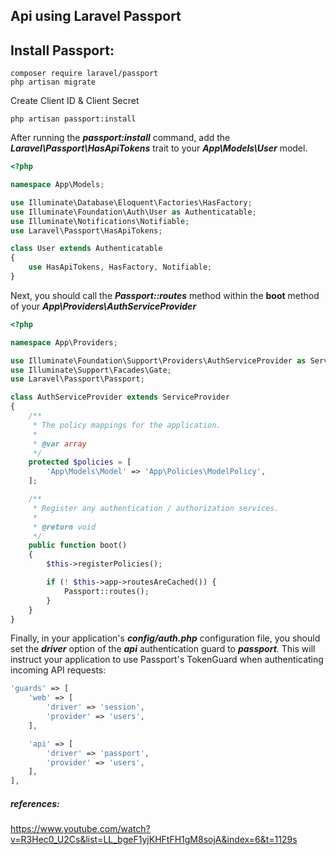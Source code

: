 ## Api using Laravel Passport

Install Passport:
--------------------
```
composer require laravel/passport
php artisan migrate
```
Create Client ID & Client Secret
```
php artisan passport:install
```
After running the ***passport:install*** command, add the 
***Laravel\Passport\HasApiTokens*** trait to your ***App\Models\User*** model.
```php
<?php

namespace App\Models;

use Illuminate\Database\Eloquent\Factories\HasFactory;
use Illuminate\Foundation\Auth\User as Authenticatable;
use Illuminate\Notifications\Notifiable;
use Laravel\Passport\HasApiTokens;

class User extends Authenticatable
{
    use HasApiTokens, HasFactory, Notifiable;
}
```
Next, you should call the ***Passport::routes*** method within the **boot** method of your ***App\Providers\AuthServiceProvider***
```php
<?php

namespace App\Providers;

use Illuminate\Foundation\Support\Providers\AuthServiceProvider as ServiceProvider;
use Illuminate\Support\Facades\Gate;
use Laravel\Passport\Passport;

class AuthServiceProvider extends ServiceProvider
{
    /**
     * The policy mappings for the application.
     *
     * @var array
     */
    protected $policies = [
        'App\Models\Model' => 'App\Policies\ModelPolicy',
    ];

    /**
     * Register any authentication / authorization services.
     *
     * @return void
     */
    public function boot()
    {
        $this->registerPolicies();

        if (! $this->app->routesAreCached()) {
            Passport::routes();
        }
    }
}
```
Finally, in your application's 
***config/auth.php*** configuration file, you should set the ***driver*** option of the ***api*** authentication guard to ***passport***. This will instruct your application to use Passport's TokenGuard when authenticating incoming API requests:
```php
'guards' => [
    'web' => [
        'driver' => 'session',
        'provider' => 'users',
    ],

    'api' => [
        'driver' => 'passport',
        'provider' => 'users',
    ],
],
```

##### references:

https://www.youtube.com/watch?v=R3Hec0_U2Cs&list=LL_bgeF1yjKHFtFH1gM8sojA&index=6&t=1129s
